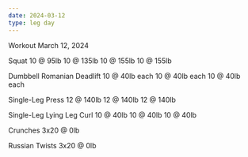 ```yaml
---
date: 2024-03-12
type: leg day
---
```

Workout March 12, 2024

Squat
10 @ 95lb
10 @ 135lb
10 @ 155lb
10 @ 155lb

Dumbbell Romanian Deadlift
10 @ 40lb each
10 @ 40lb each
10 @ 40lb each

Single-Leg Press
12 @ 140lb
12 @ 140lb
12 @ 140lb

Single-Leg Lying Leg Curl
10 @ 40lb
10 @ 40lb
10 @ 40lb

Crunches
3x20 @ 0lb

Russian Twists
3x20 @ 0lb
